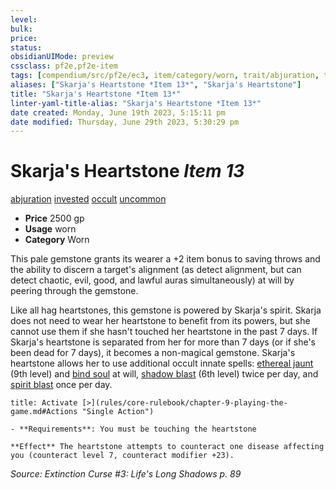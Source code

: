 ```yaml
---
level:
bulk:
price:
status:
obsidianUIMode: preview
cssclass: pf2e,pf2e-item
tags: [compendium/src/pf2e/ec3, item/category/worn, trait/abjuration, trait/invested, trait/occult, trait/uncommon]
aliases: ["Skarja's Heartstone *Item 13*", "Skarja's Heartstone"]
title: "Skarja's Heartstone *Item 13*"
linter-yaml-title-alias: "Skarja's Heartstone *Item 13*"
date created: Monday, June 19th 2023, 5:15:11 pm
date modified: Thursday, June 29th 2023, 5:30:29 pm
---
```


# Skarja's Heartstone *Item 13*

[abjuration](rules/traits/abjuration.md) [invested](rules/traits/invested.md) [occult](rules/traits/occult.md) [uncommon](rules/traits/uncommon.md)  

- **Price** 2500 gp
- **Usage** worn
- **Category** Worn

This pale gemstone grants its wearer a +2 item bonus to saving throws and the ability to discern a target's alignment (as detect alignment, but can detect chaotic, evil, good, and lawful auras simultaneously) at will by peering through the gemstone.

Like all hag heartstones, this gemstone is powered by Skarja's spirit. Skarja does not need to wear her heartstone to benefit from its powers, but she cannot use them if she hasn't touched her heartstone in the past 7 days. If Skarja's heartstone is separated from her for more than 7 days (or if she's been dead for 7 days), it becomes a non-magical gemstone. Skarja's heartstone allows her to use additional occult innate spells: [ethereal jaunt](compendium/spells/ethereal-jaunt.md) (9th level) and [bind soul](compendium/spells/bind-soul.md) at will, [shadow blast](compendium/spells/shadow-blast.md) (6th level) twice per day, and [spirit blast](compendium/spells/spirit-blast.md) once per day.

```ad-embed-ability
title: Activate [>](rules/core-rulebook/chapter-9-playing-the-game.md#Actions "Single Action")

- **Requirements**: You must be touching the heartstone

**Effect** The heartstone attempts to counteract one disease affecting you (counteract level 7, counteract modifier +23).
```

*Source: Extinction Curse #3: Life's Long Shadows p. 89*
